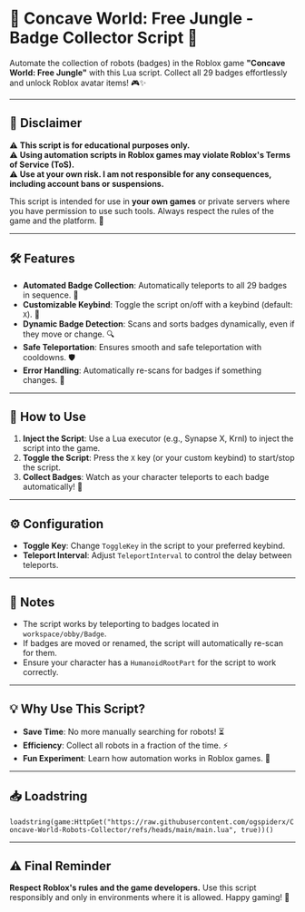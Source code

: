 # 🚀 Concave World: Free Jungle - Badge Collector Script 🤖

Automate the collection of robots (badges) in the Roblox game **"Concave World: Free Jungle"** with this Lua script. Collect all 29 badges effortlessly and unlock Roblox avatar items! 🎮✨

---

## 📜 Disclaimer
⚠️ **This script is for educational purposes only.**  
⚠️ **Using automation scripts in Roblox games may violate Roblox's Terms of Service (ToS).**  
⚠️ **Use at your own risk. I am not responsible for any consequences, including account bans or suspensions.**  

This script is intended for use in **your own games** or private servers where you have permission to use such tools. Always respect the rules of the game and the platform. 🙏

---

## 🛠️ Features
- **Automated Badge Collection**: Automatically teleports to all 29 badges in sequence. 🔄
- **Customizable Keybind**: Toggle the script on/off with a keybind (default: `X`). 🎹
- **Dynamic Badge Detection**: Scans and sorts badges dynamically, even if they move or change. 🔍
- **Safe Teleportation**: Ensures smooth and safe teleportation with cooldowns. 🛡️
- **Error Handling**: Automatically re-scans for badges if something changes. 🚨

---

## 🚀 How to Use
1. **Inject the Script**: Use a Lua executor (e.g., Synapse X, Krnl) to inject the script into the game.
2. **Toggle the Script**: Press the `X` key (or your custom keybind) to start/stop the script.
3. **Collect Badges**: Watch as your character teleports to each badge automatically! 🤖

---

## ⚙️ Configuration
- **Toggle Key**: Change `ToggleKey` in the script to your preferred keybind.
- **Teleport Interval**: Adjust `TeleportInterval` to control the delay between teleports.

---

## 📝 Notes
- The script works by teleporting to badges located in `workspace/obby/Badge`.
- If badges are moved or renamed, the script will automatically re-scan for them.
- Ensure your character has a `HumanoidRootPart` for the script to work correctly.

---

## 💡 Why Use This Script?
- **Save Time**: No more manually searching for robots! ⏳
- **Efficiency**: Collect all robots in a fraction of the time. ⚡
- **Fun Experiment**: Learn how automation works in Roblox games. 🧠

---

## 📥 Loadstring
```loadstring(game:HttpGet("https://raw.githubusercontent.com/ogspiderx/Concave-World-Robots-Collector/refs/heads/main/main.lua", true))()```


---

## ⚠️ Final Reminder
**Respect Roblox's rules and the game developers.** Use this script responsibly and only in environments where it is allowed. Happy gaming! 🎉
